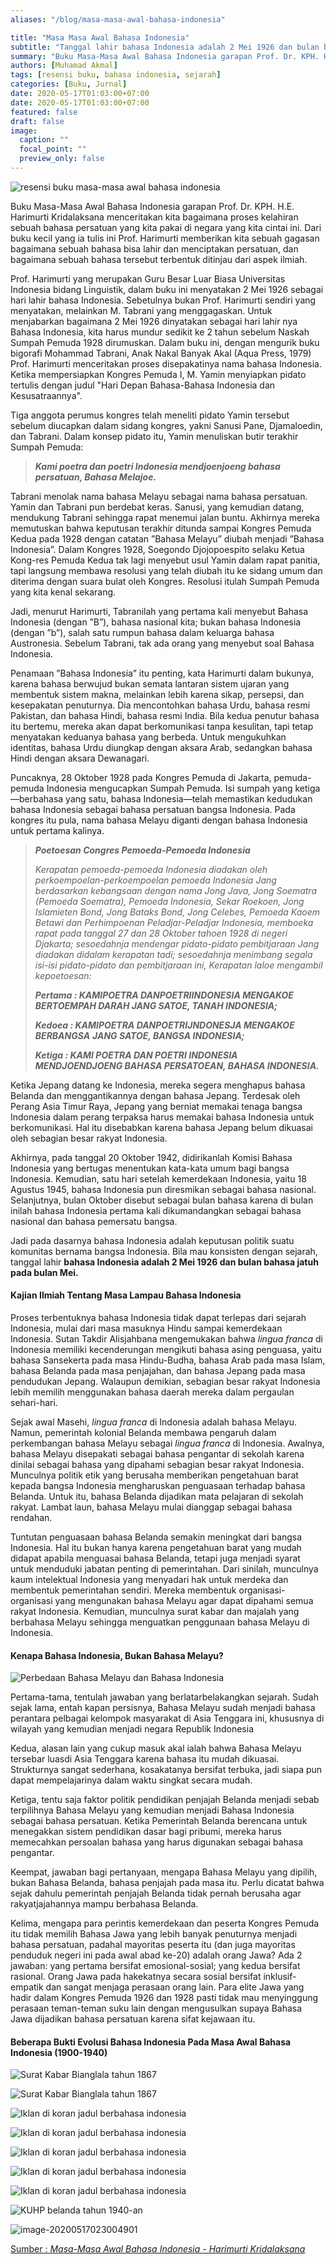 ```yaml
---
aliases: "/blog/masa-masa-awal-bahasa-indonesia"

title: "Masa Masa Awal Bahasa Indonesia"
subtitle: "Tanggal lahir bahasa Indonesia adalah 2 Mei 1926 dan bulan bahasa jatuh pada bulan Mei."
summary: "Buku Masa-Masa Awal Bahasa Indonesia garapan Prof. Dr. KPH. H.E. Harimurti Kridalaksana menceritakan kita bagaimana proses kelahiran sebuah bahasa persatuan yang kita pakai di negara yang kita cintai ini. Dari buku kecil yang ia tulis ini Prof. Harimurti memberikan kita sebuah gagasan bagaimana sebuah bahasa bisa lahir dan menciptakan persatuan, dan bagaimana sebuah bahasa tersebut terbentuk ditinjau dari aspek ilmiah."
authors: [Muhamad Akmal]
tags: [resensi buku, bahasa indonesia, sejarah]
categories: [Buku, Jurnal]
date: 2020-05-17T01:03:00+07:00
date: 2020-05-17T01:03:00+07:00
featured: false
draft: false
image:
  caption: ""
  focal_point: ""
  preview_only: false
---
```

![resensi buku masa-masa awal bahasa indonesia](https://i.loli.net/2020/05/17/s75jwOJHgAPbNv4.png)

Buku Masa-Masa Awal Bahasa Indonesia garapan Prof. Dr. KPH. H.E. Harimurti Kridalaksana menceritakan kita bagaimana proses kelahiran sebuah bahasa persatuan yang kita pakai di negara yang kita cintai ini. Dari buku kecil yang ia tulis ini Prof. Harimurti memberikan kita sebuah gagasan bagaimana sebuah bahasa bisa lahir dan menciptakan persatuan, dan bagaimana sebuah bahasa tersebut terbentuk ditinjau dari aspek ilmiah.

Prof. Harimurti yang merupakan Guru Besar Luar Biasa Universitas Indonesia bidang Linguistik, dalam buku ini menyatakan 2 Mei 1926 sebagai hari lahir bahasa Indonesia. Sebetulnya bukan Prof. Harimurti sendiri yang menyatakan, melainkan M. Tabrani yang menggagaskan. Untuk  menjabarkan bagaimana 2 Mei 1926 dinyatakan sebagai hari lahir nya Bahasa Indonesia, kita harus mundur sedikit ke 2 tahun sebelum Naskah Sumpah Pemuda 1928 dirumuskan. Dalam buku ini, dengan mengurik buku bigorafi Mohammad Tabrani, Anak Nakal Banyak Akal (Aqua Press, 1979) Prof. Harimurti menceritakan proses disepakatinya nama bahasa Indonesia. Ketika mempersiapkan Kongres Pemuda I, M. Yamin menyiapkan pidato tertulis dengan judul "Hari Depan Bahasa-Bahasa Indonesia dan Kesusatraannya".

Tiga anggota perumus kongres telah meneliti pidato Yamin tersebut sebelum diucapkan dalam sidang kongres, yakni Sanusi Pane, Djamaloedin, dan Tabrani. Dalam konsep pidato itu, Yamin menuliskan butir terakhir Sumpah Pemuda:

> ***Kami poetra dan poetri Indonesia mendjoenjoeng bahasa persatuan, Bahasa Melajoe.***

Tabrani menolak nama bahasa Melayu sebagai nama bahasa persatuan. Yamin dan Tabrani pun berdebat keras. Sanusi, yang kemudian datang, mendukung Tabrani sehingga rapat menemui jalan buntu. Akhirnya mereka memutuskan bahwa keputusan terakhir ditunda sampai Kongres Pemuda Kedua pada 1928 dengan catatan ”Bahasa Melayu” diubah menjadi ”Bahasa Indonesia”. Dalam Kongres 1928, Soegondo Djojopoespito selaku Ketua Kong-res Pemuda Kedua tak lagi menyebut usul Yamin dalam rapat panitia, tapi langsung membawa resolusi yang telah diubah itu ke sidang umum dan diterima dengan suara bulat oleh Kongres. Resolusi itulah Sumpah Pemuda yang kita kenal sekarang.

Jadi, menurut Harimurti, Tabranilah yang pertama kali menyebut Bahasa Indonesia (dengan ”B”), bahasa nasional kita; bukan bahasa Indonesia (dengan ”b”), salah satu rumpun bahasa dalam keluarga bahasa Austronesia. Sebelum Tabrani, tak ada orang yang menyebut soal Bahasa Indonesia.

Penamaan ”Bahasa Indonesia” itu penting, kata Harimurti dalam bukunya, karena bahasa berwujud bukan semata lantaran sistem ujaran yang membentuk sistem makna, melainkan lebih karena sikap, persepsi, dan kesepakatan penuturnya. Dia mencontohkan bahasa Urdu, bahasa resmi Pakistan, dan bahasa Hindi, bahasa resmi India. Bila kedua penutur bahasa itu bertemu, mereka akan dapat berkomunikasi tanpa kesulitan, tapi tetap menyatakan keduanya bahasa yang berbeda. Untuk mengukuhkan identitas, bahasa Urdu diungkap dengan aksara Arab, sedangkan bahasa Hindi dengan aksara Dewanagari.

Puncaknya, 28 Oktober 1928 pada Kongres Pemuda di Jakarta, pemuda-pemuda Indonesia mengucapkan Sumpah Pemuda. Isi sumpah yang ketiga—berbahasa yang satu, bahasa Indonesia—telah memastikan kedudukan bahasa Indonesia sebagai bahasa persatuan bangsa Indonesia. Pada kongres itu pula, nama bahasa Melayu diganti dengan bahasa Indonesia untuk pertama kalinya.

> ***Poetoesan Congres Pemoeda-Pemoeda Indonesia***
> 
> *Kerapatan pemoeda-pemoeda Indonesia diadakan oleh perkoempoelan-perkoempoelan pemoeda Indonesia Jang berdasarkan kebangsaan dengan nama Jong Java, Jong Soematra (Pemoeda Soematra), Pemoeda Indonesia, Sekar Roekoen, Jong Islamieten Bond, Jong Bataks Bond, Jong Celebes, Pemoeda Kaoem Betawi dan Perhimpoenan Peladjar-Peladjar Indonesia, memboeka rapat pada tanggal 27 dan 28 Oktober tahoen 1928 di negeri Djakarta;*
> *sesoedahnja mendengar pidato-pidato pembitjaraan Jang diadakan didalam kerapatan tadi;*
> *sesoedahnja menimbang segala isi-isi pidato-pidato dan pembitjaraan ini, Kerapatan laloe mengambil kepoetoesan:*
> 
> ***Pertama	:	KAMIPOETRA DANPOETRIINDONESIA MENGAKOE BERTOEMPAH DARAH JANG SATOE, 					   TANAH INDONESIA;***
> 
> ***Kedoea	 :	KAMIPOETRA DANPOETRIJNDONESJA MENGAKOE BERBANGSA***
> 					  ***JANG SATOE, BANGSA INDONESIA;***
> 
> ***Ketiga	   :	KAMI POETRA DAN POETRI INDONESIA MENDJOENDJOENG BAHASA PERSATOEAN, 					  BAHASA INDONESIA.***

Ketika Jepang datang ke Indonesia, mereka segera menghapus bahasa Belanda dan menggantikannya dengan bahasa Jepang. Terdesak oleh Perang Asia Timur Raya, Jepang yang berniat memakai tenaga bangsa Indonesia dalam perang terpaksa harus memakai bahasa Indonesia untuk berkomunikasi. Hal itu disebabkan karena bahasa Jepang belum dikuasai oleh sebagian besar rakyat Indonesia.

Akhirnya, pada tanggal 20 Oktober 1942, didirikanlah Komisi Bahasa Indonesia yang bertugas menentukan kata-kata umum bagi bangsa Indonesia. Kemudian, satu hari setelah kemerdekaan Indonesia, yaitu 18 Agustus 1945, bahasa Indonesia pun diresmikan sebagai bahasa nasional. Selanjutnya, bulan Oktober disebut sebagai bulan bahasa karena di bulan inilah bahasa Indonesia pertama kali dikumandangkan sebagai bahasa nasional dan bahasa pemersatu bangsa.

Jadi pada dasarnya bahasa Indonesia adalah keputusan politik suatu komunitas bernama bangsa Indonesia. Bila mau konsisten dengan sejarah, tanggal lahir **bahasa Indonesia adalah 2 Mei 1926 dan bulan bahasa jatuh pada bulan Mei.** 

#### Kajian Ilmiah Tentang Masa Lampau Bahasa Indonesia

Proses terbentuknya bahasa Indonesia tidak dapat terlepas dari sejarah Indonesia, mulai dari masa masuknya Hindu sampai kemerdekaan Indonesia. Sutan Takdir Alisjahbana mengemukakan bahwa *lingua franca* di Indonesia memiliki kecenderungan mengikuti bahasa asing penguasa, yaitu bahasa Sansekerta pada masa Hindu-Budha, bahasa Arab pada masa Islam, bahasa Belanda pada masa penjajahan, dan bahasa Jepang pada masa pendudukan Jepang. Walaupun demikian, sebagian besar rakyat Indonesia lebih memilih menggunakan bahasa daerah mereka dalam pergaulan sehari-hari.

Sejak awal Masehi, *lingua franca* di Indonesia adalah bahasa Melayu. Namun, pemerintah kolonial Belanda membawa pengaruh dalam perkembangan bahasa Melayu sebagai *lingua franca* di Indonesia. Awalnya, bahasa Melayu disepakati sebagai bahasa pengantar di sekolah karena dinilai sebagai bahasa yang dipahami sebagian besar rakyat Indonesia. Munculnya politik etik yang berusaha memberikan pengetahuan barat kepada bangsa Indonesia mengharuskan penguasaan terhadap bahasa Belanda. Untuk itu, bahasa Belanda dijadikan mata pelajaran di sekolah rakyat. Lambat laun, bahasa Melayu mulai dianggap sebagai bahasa rendahan.

Tuntutan penguasaan bahasa Belanda semakin meningkat dari bangsa Indonesia. Hal itu bukan hanya karena pengetahuan barat yang mudah didapat apabila menguasai bahasa Belanda, tetapi juga menjadi syarat untuk menduduki jabatan penting di pemerintahan. Dari sinilah, munculnya kaum intelektual Indonesia yang menyadari hak untuk merdeka dan membentuk pemerintahan sendiri. Mereka membentuk organisasi-organisasi yang mengunakan bahasa Melayu agar dapat dipahami semua rakyat Indonesia. Kemudian, munculnya surat kabar dan majalah yang berbahasa Melayu sehingga menguatkan penggunaan bahasa Melayu di Indonesia.

#### Kenapa Bahasa Indonesia, Bukan Bahasa Melayu?

![Perbedaan Bahasa Melayu dan Bahasa Indonesia](https://i.loli.net/2020/05/17/afkdpGFWUSDtZO5.png)

Pertama-tama, tentulah jawaban yang berlatarbelakangkan sejarah. Sudah sejak lama, entah kapan persisnya, Bahasa Melayu sudah menjadi bahasa perantara pelbagai kelompok masyarakat di Asia Tenggara ini, khususnya di wilayah yang kemudian menjadi negara Republik Indonesia

Kedua, alasan lain yang cukup masuk akal ialah bahwa Bahasa Melayu tersebar luasdi Asia Tenggara karena bahasa itu mudah dikuasai. Strukturnya sangat sederhana, kosakatanya bersifat terbuka, jadi siapa pun dapat mempelajarinya dalam waktu singkat secara mudah. 

Ketiga, tentu saja faktor politik pendidikan penjajah Belanda menjadi sebab terpilihnya Bahasa Melayu yang kemudian menjadi Bahasa Indonesia sebagai bahasa persatuan. Ketika Pemerintah Belanda berencana untuk menegakkan sistem pendidikan dasar bagi pribumi, mereka harus memecahkan persoalan bahasa yang harus digunakan sebagai bahasa pengantar.

Keempat, jawaban bagi pertanyaan, mengapa Bahasa Melayu yang dipilih, bukan Bahasa Belanda, bahasa penjajah pada masa itu. Perlu dicatat bahwa sejak dahulu pemerintah penjajah Belanda tidak pernah berusaha agar rakyatjajahannya mampu berbahasa Belanda.

Kelima, mengapa para perintis kemerdekaan dan peserta Kongres Pemuda itu tidak memilih Bahasa Jawa yang lebih banyak penuturnya menjadi bahasa persatuan, padahal mayoritas peserta itu (dan juga mayoritas penduduk negeri ini pada awal abad ke-20) adalah orang Jawa? Ada 2 jawaban: yang pertama bersifat emosional-sosial; yang kedua bersifat rasional. Orang Jawa pada hakekatnya secara sosial bersifat inklusif-empatik dan sangat menjaga perasaan orang lain. Para elite Jawa yang hadir dalam Kongres Pemuda 1926 dan 1928 pasti tidak mau menyinggung perasaan teman-teman suku lain dengan mengusulkan supaya Bahasa Jawa dijadikan bahasa persatuan karena sifat kejawaan itu.

#### Beberapa Bukti Evolusi Bahasa Indonesia Pada Masa Awal Bahasa Indonesia (1900-1940)

![Surat Kabar Bianglala tahun 1867](https://i.loli.net/2020/05/17/vVHCkuq16diO4ms.png)

![Surat Kabar Bianglala tahun 1867](https://i.loli.net/2020/05/17/Ko9QJyMuehfNFls.png)

![Iklan di koran jadul berbahasa indonesia](https://i.loli.net/2020/05/17/T7nkb1j8LvePJyA.png)

![Iklan di koran jadul berbahasa indonesia](https://i.loli.net/2020/05/17/Nf3pyYZEzSPmdU2.png)

![Iklan di koran jadul berbahasa indonesia](https://i.loli.net/2020/05/17/drSwsP518hZMkgj.png)

![Iklan di koran jadul berbahasa indonesia](https://i.loli.net/2020/05/17/9DyOz2EF3ANtUv5.png)

![Iklan di koran jadul berbahasa indonesia](https://i.loli.net/2020/05/17/HzkIrScVPapMwhA.png)

![KUHP belanda tahun 1940-an ](https://i.loli.net/2020/05/17/27xVjIlYCv9WdcP.png)

![image-20200517023004901](https://i.loli.net/2020/05/17/L2dQZEn3X8qh6vr.png)


[Sumber : *Masa-Masa Awal Bahasa Indonesia - Harimurti Kridalaksana*](https://www.goodreads.com/book/show/50251655-masa-masa-awal-bahasa-indonesia)
